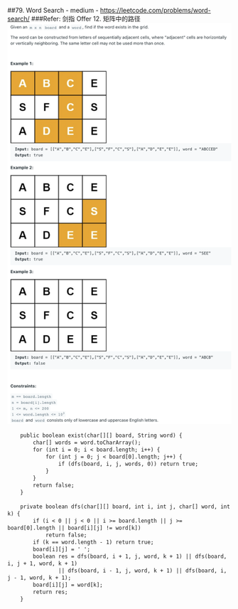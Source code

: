 ##79. Word Search - medium - https://leetcode.com/problems/word-search/
###Refer: 剑指 Offer 12. 矩阵中的路径
![word-search](imgs/79.word-search.png)
```
    public boolean exist(char[][] board, String word) {
        char[] words = word.toCharArray();
        for (int i = 0; i < board.length; i++) {
            for (int j = 0; j < board[0].length; j++) {
                if (dfs(board, i, j, words, 0)) return true;
            }
        }
        return false;
    }

    private boolean dfs(char[][] board, int i, int j, char[] word, int k) {
        if (i < 0 || j < 0 || i >= board.length || j >= board[0].length || board[i][j] != word[k])
            return false;
        if (k == word.length - 1) return true;
        board[i][j] = ' ';
        boolean res = dfs(board, i + 1, j, word, k + 1) || dfs(board, i, j + 1, word, k + 1)
                || dfs(board, i - 1, j, word, k + 1) || dfs(board, i, j - 1, word, k + 1);
        board[i][j] = word[k];
        return res;
    }
```